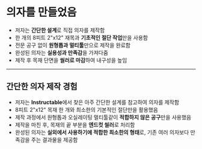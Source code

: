 # 의자를 만들었음


* 저자는 **간단한 설계**로 직접 의자를 제작함
* 한 개의 8피트 2"x12" 재목과 **기초적인 절단 작업**만을 사용함
* 전문 공구 없이 **원형톱과 멀티툴**만으로 제작을 완료함
* 완성된 의자는 **실용성과 만족감**을 가져다줌
* 제작 후 목재 단면을 **씰러로 마감**하여 내구성을 높임

---

간단한 의자 제작 경험
------------

* 저자는 **Instructable**에서 찾은 아주 간단한 설계를 참고하여 의자를 제작함
* 8피트 2"x12" 목재 한 개와 최소한의 기본적인 절단만을 활용했음
* 제작 과정에서 원형톱과 오실레이팅 멀티툴같이 **적합하지 않은 공구**만을 사용했음
* 제작을 마친 후, 목재의 끝 부분을 **엔드컷 씰러**로 처리함
* 완성된 의자는 **실외에서 사용하기에 적합한 최소한의 형태**로, 기존 여러 의자보다 만족감을 주는 결과물을 제공함
